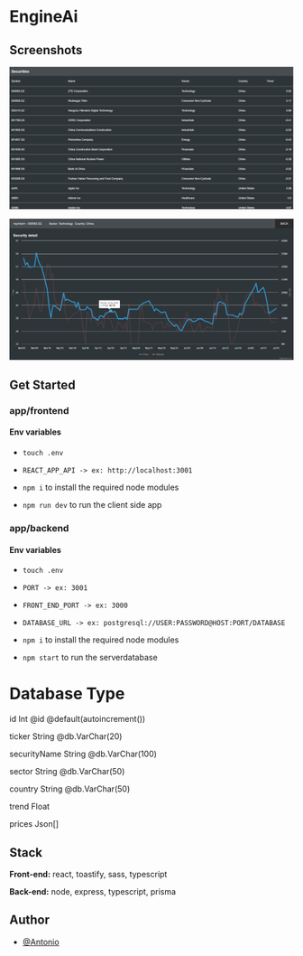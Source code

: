 
# EngineAi



## Screenshots

![example 1](https://github.com/AntonioSilvaVaz/engine-ai/blob/main/assets/1.png)

![example 2](https://github.com/AntonioSilvaVaz/engine-ai/blob/main/assets/2.png)


## Get Started

### app/frontend

#### Env variables
- ```touch .env```
- `REACT_APP_API -> ex: http://localhost:3001`
  
- ```npm i``` to install the required node modules
- ```npm run dev``` to run the client side app

### app/backend

#### Env variables
- ```touch .env```
- `PORT -> ex: 3001`
- `FRONT_END_PORT -> ex: 3000` 
- `DATABASE_URL -> ex: postgresql://USER:PASSWORD@HOST:PORT/DATABASE`
  
- ```npm i``` to install the required node modules
- ```npm start``` to run the serverdatabase

# Database Type
  id           Int      @id @default(autoincrement())

  ticker       String   @db.VarChar(20)

  securityName String   @db.VarChar(100)

  sector       String   @db.VarChar(50)

  country      String   @db.VarChar(50)

  trend        Float

  prices       Json[]

## Stack

**Front-end:** react, toastify, sass, typescript

**Back-end:** node, express, typescript, prisma

## Author

- [@Antonio](https://github.com/AntonioSilvaVaz)
